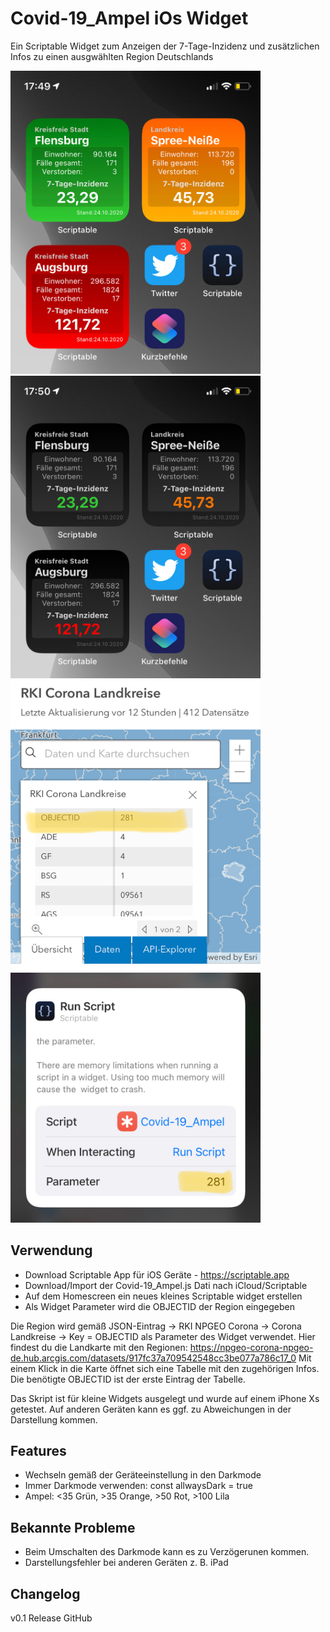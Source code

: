 # Covid-19_Ampel iOs Widget
Ein Scriptable Widget zum Anzeigen der 7-Tage-Inzidenz und zusätzlichen Infos zu einen ausgwählten Region Deutschlands

<img src="pic-1.jpg" width="400" /> &nbsp; <img src="pic-2.jpg" width="400" />
<img src="pic-3.jpg" width="400" /> &nbsp; <img src="pic-4.jpg" width="400" />

## Verwendung

* Download Scriptable App für iOS Geräte - https://scriptable.app
* Download/Import der Covid-19_Ampel.js Dati nach iCloud/Scriptable
* Auf dem Homescreen ein neues kleines Scriptable widget erstellen
* Als Widget Parameter wird die OBJECTID der Region eingegeben

Die Region wird gemäß JSON-Eintrag -> RKI NPGEO Corona -> Corona Landkreise -> Key = OBJECTID
als Parameter des Widget verwendet. Hier findest du die Landkarte mit den Regionen:
https://npgeo-corona-npgeo-de.hub.arcgis.com/datasets/917fc37a709542548cc3be077a786c17_0
Mit einem Klick in die Karte öffnet sich eine Tabelle mit den zugehörigen Infos.
Die benötigte OBJECTID ist der erste Eintrag der Tabelle. 

Das Skript ist für kleine Widgets ausgelegt und wurde auf einem iPhone Xs getestet. Auf anderen Geräten kann es ggf. zu Abweichungen in der Darstellung kommen.


## Features

* Wechseln gemäß der Geräteeinstellung in den Darkmode
* Immer Darkmode verwenden: const allwaysDark = true 
* Ampel: <35 Grün, >35 Orange, >50 Rot, >100 Lila 


## Bekannte Probleme

* Beim Umschalten des Darkmode kann es zu Verzögerunen kommen.
* Darstellungsfehler bei anderen Geräten z. B. iPad

## Changelog

v0.1 Release GitHub

